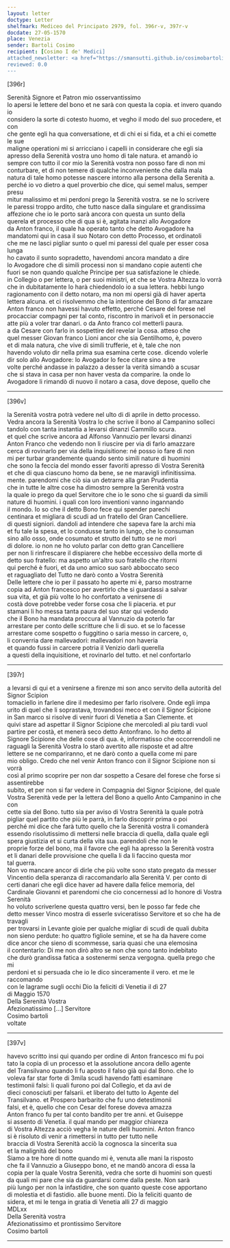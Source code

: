 ```yaml
---
layout: letter
doctype: Letter
shelfmark: Mediceo del Principato 2979, fol. 396r-v, 397r-v
docdate: 27-05-1570
place: Venezia
sender: Bartoli Cosimo
recipient: [Cosimo I de' Medici]
attached_newsletter: <a href="https://smansutti.github.io/cosimobartoli/texts/3080_192/">3080_192</a>
reviewed: 0.0
---
```


[396r]  
  
  
Serenità Signore et Patron mio osservantissimo  
Io apersi le lettere del bono et ne sarà con questa la copia. et invero quando io  
considero la sorte di cotesto huomo, et vegho il modo del suo procedere, et con  
che gente egli ha qua conversatione, et di chi ei si fida, et a chi ei comette le sue  
maligne operationi mi si arricciano i capelli in considerare che egli sia  
apresso della Serenità vostra uno homo di tale natura. et amandò io  
sempre con tutto il cor mio la Serenità vostra non posso fare di non mi  
conturbare, et di non temere di qualche inconveniente che dalla mala  
natura di tale homo potesse nascere intorno alla persona della Serenità a.  
perché io vo dietro a quel proverbio che dice, qui semel malus, semper presu  
mitur malissimo et mi perdoni prego la Serenità vostra. se ne lo scrivere  
le paressi troppo ardito, che tutto nasce dalla singulare et grandissima  
affezione che io le porto sarà ancora con questa un sunto della  
querela et processo che di qua si è, agitata inanzi allo Avogadore  
da Anton franco, il quale ha operato tanto che detto Avogadore ha  
mandatomi qui in casa il suo Notaro con detto Processo, et ordinatoli  
che me ne lasci pigliar sunto o quel mi paressi del quale per esser cosa lunga  
ho cavato il sunto sopradetto, havendomi ancora mandato a dire  
lo Avogadore che di simili processi non si mandano copie autenti che  
fuori se non quando qualche Principe per sua satisfazione le chiede.  
in Collegio o per lettera, o per suoi ministri, et che se Vostra Altezza lo vorrà  
che in dubitatamente lo harà chiedendolo io a sua lettera. hebbi lungo  
ragionamento con il detto notaro, ma non mi opersi già di haver aperta  
lettera alcuna. et ci risolvemmo che la intentione del Bono di far amazare  
Anton franco non havessi havuto effetto, perché Cesare del forese nel  
procacciar compagni per tal conto, riscontro in marivoli et in personaccie  
atte più a voler trar danari. o da Anto franco col metterli paura.  
a da Cesare con farlo in sospettire del revelar la cosa. atteso che  
quel messer Giovan franco Lioni ancor che sia Gentilhomo, è, povero  
et di mala natura, che vive di simili trufferie, et è, tale che non  
havendo voluto dir nella prima sua esamina certe cose. dicendo volerle  
dir solo allo Avogadore: lo Avogador lo fece citare sino a tre  
volte perché andasse in palazzo a desser la verità simandò a scusar  
che si stava in casa per non haver vesta da comparire. la onde lo  
Avogadore li rimandò di nuovo il notaro a casa, dove depose, quello che  
  
---  

[396v]  
  
  
la Serenità vostra potrà vedere nel ulto di di aprile in detto processo.  
Vedra ancora la Serenità Vostra lo che scrive il bono al Campanino solleci  
tandolo con tanta instantia a levarsi dinanzi Cammillo scura.  
et quel che scrive ancora ad Alfonso Vannuzio per levarsi dinanzi  
Anton Franco che vedendo non li riuscire per via di farlo amazzare  
cerca di rovinarlo per via della inquisitione: né posso io fare di non  
mi per turbar grandemente quando sento simili nature di huomini  
che sono la feccia del mondo esser favoriti apresso di Vostra Serenità  
et che di qua ciascuno homo da bene, se ne maravigli infinitissima.  
mente. parendomi che ciò sia un detrarre alla gran Prudentia  
che in tutte le altre cose ha dimostro sempre la Serenità vostra  
la quale io prego da quel Servitore che io le sono che si guardi da simili  
nature di huomini. i quali con loro inventioni vanno ingannando  
il mondo. Io so che il detto Bono fece qui spender parechi  
centinara et migliara di scudi ad un fratello del Gran Cancelliere.  
di questi signiori. dandoli ad intendere che sapeva fare la archi mia  
et fu tale la spesa, et lo condusse tanto in lungo, che lo consuman  
sino allo osso, onde cosumato et strutto del tutto se ne morì  
di dolore. io non ne ho voluto parlar con detto gran Cancelliere  
per non li rinfrescare il dispiarere che hebbe eccessivo della morte di  
detto suo fratello: ma aspetto un'altro suo fratello che ritorni  
qui perché è fuori, et da uno amico suo sarò abboccato seco  
et raguagliato del Tutto ne darò conto a Vostra Serenità  
Delle lettere che io per il passato ho aperte mi è, parso mostrarne  
copia ad Anton francesco per avertirlo che si guardassi a salvar  
sua vita, et già più volte lo ho confortato a venirsene di  
costà dove potrebbe veder forse cosa che li piaceria. et pur  
stamani li ho messa tanta paura del suo star qui vedendo  
che il Bono ha mandata proccura al Vannuzio da poterlo far  
arrestare per conto delle scritture che li di suo. et se lo facesse  
arrestare come sospetto o fuggitino o saria messo in carcere, o,  
li converria dare mallevadori: mallevadori non haveria  
et quando fussi in carcere potria il Venizio darli querella  
a questi della inquisitione, et rovinarlo del tutto. et nel confortarlo  
  
---  

[397r]  
  
  
a levarsi di qui et a venirsene a firenze mi son anco servito della autorità del Signor Scipion  
tomaciello in farlene dire il medesimo per farlo risolvere. Onde egli impa  
urito di quel che li soprastava, trovandosi meco et con il Signor Scipione  
in San marco si risolve di venir fuori di Venetia a San Clemente. et  
quivi stare ad aspettar il Signor Scipione che mercoledì al piu tardi vuol  
partire per costà, et menerà seco detto Antonfrano. Io ho detto al  
Signore Scipione che delle cose di qua. è, informatisso che occorrendoli ne  
raguagli la Serenità Vostra Io starò avertito alle risposte et ad altre  
lettere se ne compariranno, et ne darò conto a quella come mi pare  
mio obligo. Credo che nel venir Anton franco con il Signor Scipione non si vorrà  
così al primo scoprire per non dar sospetto a Cesare del forese che forse si assentirebbe  
subito, et per non si far vedere in Compagnia del Signor Scipione, del quale  
Vostra Serenità vede per la lettera del Bono a quello Anto Campanino in che con  
cette sia del Bono. tutto sia per aviso di Vostra Serenità la quale potrà  
pigliar quel partito che più le parrà, in farlo discoprir prima o poi  
perché mi dice che farà tutto quello che la Serenità vostra li comanderà  
essendo risolutissimo di mettersi nelle braccia di quella, dalla quale egli  
spera giustizia et si curta della vita sua. parendoli che non le  
proprie forze del bono, ma il favore che egli ha apresso la Serenità vostra  
et li danari delle provvisione che quella li da li faccino questa mor  
tal guerra.  
Non vo mancare ancor di dirle che più volte sono stato pregato da messer  
Vincentio della speranza di raccomandarlo alla Serenità V. per conto di  
certi danari che egli dice haver ad havere dalla felice memoria, del  
Cardinale Giovanni et parendomi che cio concernessi ad lo honore di Vostra Serenità  
ho voluto scriverlene questa quattro versi, ben le posso far fede che  
detto messer Vinco mostra di esserle sviceratisso Servitore et so che ha de travagli  
per trovarsi in Levante gioie per qualche migliar di scudi de quali dubita  
non sieno perdute: ho quattro figliole semine, et se ha da havere come  
dice ancor che sieno di scommesse, saria quasi che una elemosina  
il contentarlo: Di me non dirò altro se non che sono tanto indebitato  
che durò grandissa fatica a sostenermi senza vergogna. quella prego che mi  
perdoni et si persuada che io le dico sinceramente il vero. et me le raccomando  
con le lagrame sugli occhi Dio la feliciti di Venetia il dì 27  
di Maggio 1570  
Della Serenità Vostra  
Afezionatissimo [...] Servitore  
Cosimo bartoli  
voltate  
  
---  

[397v]  
  
  
havevo scritto insi qui quando per ordine di Anton francesco mi fu poi  
tato la copia di un processo et la assolutione ancora dello agente  
del Transilvano quando li fu aposto il falso già qui dal Bono. che lo  
voleva far star forte di 3mila scudi havendo fatti esaminare  
testimonii falsi: li quali furono poi dal Collegio, et da avi de  
dieci conosciuti per falsarii. et liberato del tutto lo Agente del  
Transilvano. et Prospero barbarito che fu uno detestimonii  
falsi, et è, quello che con Cesar del forese doveva amazza  
Anton franco fu per tal conto bandito per tre anni. et Guiseppe  
si assento di Venetia. il qual mando per maggior chiareza  
di Vostra Altezza acciò vegha le nature delli huomini. Anton franco  
si è risoluto di venir a rimettersi in tutto per tutto nelle  
braccia di Vostra Serenità acciò la cognosca la sincerita sua  
et la malignità del bono  
Siamo a tre hore di notte quando mi è, venuta alle mani la risposto  
che fa il Vannuzio a Giuseppo bono, et ne mandò ancora di essa la  
copia per la quale Vostra Serenità, vedra che sorte di huomini son questi  
da quali mi pare che sia da guardarsi come dalla peste. Non sarà  
più lungo per non la infastidire, che son quanto queste cose apportano  
di molestia et di fastidio. alle buone menti. Dio la feliciti quanto de  
sidera, et mi le tenga in gratia di Venetia alli 27 di maggio  
MDLxx  
Della Serenità vostra  
Afezionatissimo et prontissimo Servitore  
Cosimo bartoli  
  
---  


